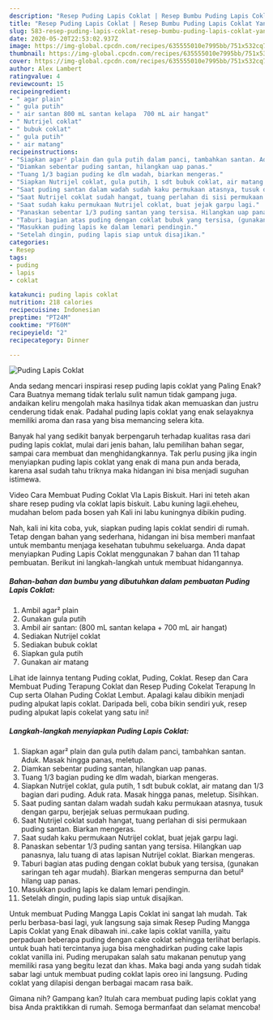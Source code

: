```yaml
---
description: "Resep Puding Lapis Coklat | Resep Bumbu Puding Lapis Coklat Yang Enak Banget"
title: "Resep Puding Lapis Coklat | Resep Bumbu Puding Lapis Coklat Yang Enak Banget"
slug: 583-resep-puding-lapis-coklat-resep-bumbu-puding-lapis-coklat-yang-enak-banget
date: 2020-05-20T22:53:02.937Z
image: https://img-global.cpcdn.com/recipes/635555010e7995bb/751x532cq70/puding-lapis-coklat-foto-resep-utama.jpg
thumbnail: https://img-global.cpcdn.com/recipes/635555010e7995bb/751x532cq70/puding-lapis-coklat-foto-resep-utama.jpg
cover: https://img-global.cpcdn.com/recipes/635555010e7995bb/751x532cq70/puding-lapis-coklat-foto-resep-utama.jpg
author: Alex Lambert
ratingvalue: 4
reviewcount: 15
recipeingredient:
- " agar plain"
- " gula putih"
- " air santan 800 mL santan kelapa  700 mL air hangat"
- " Nutrijel coklat"
- " bubuk coklat"
- " gula putih"
- " air matang"
recipeinstructions:
- "Siapkan agar² plain dan gula putih dalam panci, tambahkan santan. Aduk. Masak hingga panas, meletup."
- "Diamkan sebentar puding santan, hilangkan uap panas."
- "Tuang 1/3 bagian puding ke dlm wadah, biarkan mengeras."
- "Siapkan Nutrijel coklat, gula putih, 1 sdt bubuk coklat, air matang dan 1/3 bagian dari puding. Aduk rata. Masak hingga panas, meletup. Sisihkan."
- "Saat puding santan dalam wadah sudah kaku permukaan atasnya, tusuk dengan garpu, berjejak seluas permukaan puding."
- "Saat Nutrijel coklat sudah hangat, tuang perlahan di sisi permukaan puding santan. Biarkan mengeras."
- "Saat sudah kaku permukaan Nutrijel coklat, buat jejak garpu lagi."
- "Panaskan sebentar 1/3 puding santan yang tersisa. Hilangkan uap panasnya, lalu tuang di atas lapisan Nutrijel coklat. Biarkan mengeras."
- "Taburi bagian atas puding dengan coklat bubuk yang tersisa, (gunakan saringan teh agar mudah). Biarkan mengeras sempurna dan betul² hilang uap panas."
- "Masukkan puding lapis ke dalam lemari pendingin."
- "Setelah dingin, puding lapis siap untuk disajikan."
categories:
- Resep
tags:
- puding
- lapis
- coklat

katakunci: puding lapis coklat 
nutrition: 218 calories
recipecuisine: Indonesian
preptime: "PT24M"
cooktime: "PT60M"
recipeyield: "2"
recipecategory: Dinner

---
```



![Puding Lapis Coklat](https://img-global.cpcdn.com/recipes/635555010e7995bb/751x532cq70/puding-lapis-coklat-foto-resep-utama.jpg)

Anda sedang mencari inspirasi resep puding lapis coklat yang Paling Enak? Cara Buatnya memang tidak terlalu sulit namun tidak gampang juga. andaikan keliru mengolah maka hasilnya tidak akan memuaskan dan justru cenderung tidak enak. Padahal puding lapis coklat yang enak selayaknya memiliki aroma dan rasa yang bisa memancing selera kita.

Banyak hal yang sedikit banyak berpengaruh terhadap kualitas rasa dari puding lapis coklat, mulai dari jenis bahan, lalu pemilihan bahan segar, sampai cara membuat dan menghidangkannya. Tak perlu pusing jika ingin menyiapkan puding lapis coklat yang enak di mana pun anda berada, karena asal sudah tahu triknya maka hidangan ini bisa menjadi suguhan istimewa.

Video Cara Membuat Puding Coklat Vla Lapis Biskuit. Hari ini teteh akan share resep puding vla coklat lapis biskuit. Labu kuning lagii.eheheu, mudahan belom pada bosen yah Kali ini labu kuningnya dibikin puding.


Nah, kali ini kita coba, yuk, siapkan puding lapis coklat sendiri di rumah. Tetap dengan bahan yang sederhana, hidangan ini bisa memberi manfaat untuk membantu menjaga kesehatan tubuhmu sekeluarga. Anda dapat menyiapkan Puding Lapis Coklat menggunakan 7 bahan dan 11 tahap pembuatan. Berikut ini langkah-langkah untuk membuat hidangannya.

<!--inarticleads1-->

##### Bahan-bahan dan bumbu yang dibutuhkan dalam pembuatan Puding Lapis Coklat:

1. Ambil  agar² plain
1. Gunakan  gula putih
1. Ambil  air santan: (800 mL santan kelapa + 700 mL air hangat)
1. Sediakan  Nutrijel coklat
1. Sediakan  bubuk coklat
1. Siapkan  gula putih
1. Gunakan  air matang


Lihat ide lainnya tentang Puding coklat, Puding, Coklat. Resep dan Cara Membuat Puding Terapung Coklat dan Resep Puding Cokelat Terapung In Cup serta Olahan Puding Coklat Lembut. Apalagi kalau dibikin menjadi puding alpukat lapis coklat. Daripada beli, coba bikin sendiri yuk, resep puding alpukat lapis cokelat yang satu ini! 

<!--inarticleads2-->

##### Langkah-langkah menyiapkan Puding Lapis Coklat:

1. Siapkan agar² plain dan gula putih dalam panci, tambahkan santan. Aduk. Masak hingga panas, meletup.
1. Diamkan sebentar puding santan, hilangkan uap panas.
1. Tuang 1/3 bagian puding ke dlm wadah, biarkan mengeras.
1. Siapkan Nutrijel coklat, gula putih, 1 sdt bubuk coklat, air matang dan 1/3 bagian dari puding. Aduk rata. Masak hingga panas, meletup. Sisihkan.
1. Saat puding santan dalam wadah sudah kaku permukaan atasnya, tusuk dengan garpu, berjejak seluas permukaan puding.
1. Saat Nutrijel coklat sudah hangat, tuang perlahan di sisi permukaan puding santan. Biarkan mengeras.
1. Saat sudah kaku permukaan Nutrijel coklat, buat jejak garpu lagi.
1. Panaskan sebentar 1/3 puding santan yang tersisa. Hilangkan uap panasnya, lalu tuang di atas lapisan Nutrijel coklat. Biarkan mengeras.
1. Taburi bagian atas puding dengan coklat bubuk yang tersisa, (gunakan saringan teh agar mudah). Biarkan mengeras sempurna dan betul² hilang uap panas.
1. Masukkan puding lapis ke dalam lemari pendingin.
1. Setelah dingin, puding lapis siap untuk disajikan.


Untuk membuat Puding Mangga Lapis Coklat ini sangat lah mudah. Tak perlu berbasa-basi lagi, yuk langsung saja simak Resep Puding Mangga Lapis Coklat yang Enak dibawah ini..cake lapis coklat vanilla, yaitu perpaduan beberapa puding dengan cake coklat sehingga terlihat berlapis. untuk buah hati tercintanya juga bisa menghadirkan puding cake lapis coklat vanilla ini. Puding merupakan salah satu makanan penutup yang memiliki rasa yang begitu lezat dan khas. Maka bagi anda yang sudah tidak sabar lagi untuk membuat puding coklat lapis oreo ini langsung. Puding coklat yang dilapisi dengan berbagai macam rasa baik. 

Gimana nih? Gampang kan? Itulah cara membuat puding lapis coklat yang bisa Anda praktikkan di rumah. Semoga bermanfaat dan selamat mencoba!
